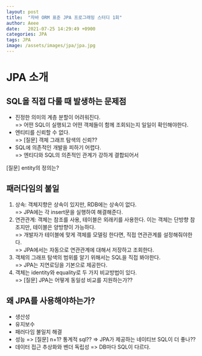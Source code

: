 ```yaml
---
layout: post
title:  "자바 ORM 표준 JPA 프로그래밍 스터디 1회"
author: Aeee
date:   2021-07-25 14:29:49 +0900
categories: JPA
tags: JPA
image: /assets/images/jpa/jpa.jpg
---
```


# JPA 소개

## SQL을 직접 다룰 때 발생하는 문제점

- 진정한 의미의 계층 분할이 어려워진다.<br/>
  => 어떤 SQL이 실행되고 어떤 객체들이 함께 조회되는지 일일이 확인해야한다.
- 엔티티를 신뢰할 수 없다. <br/>
  => [질문] 객체 그래프 탐색의 신뢰??
- SQL에 의존적인 개발을 피하기 어렵다.<br/>
  => 엔티디와 SQL의 의존적인 관계가 강하게 결합되어서

[질문] entity의 정의는?

## 패러다임의 불일

1. 상속: 객체지향은 상속이 있지만, RDB에는 상속이 없다.<br/>
   => JPA에는 각 insert문을 실행하여 해결해준다.
2. 연관관계: 객체는 참조를 사용, 테이블은 외래키를 사용한다. 이는 객체는 단방향 참조지만, 테이블은 양방향이 가능하다.</br>
   => 개발자가 테이블에 맞게 객체를 모델링 한다면, 직접 연관관계를 설정해줘야한다.</br>
   => JPA에서는 자동으로 연관관계에 대해서 저장하고 조회한다.
3. 객체의 그래프 탐색의 범위를 알기 위해서는 SQL을 직접 봐야한다.</br>
   => JPA는 지연로딩을 기본으로 제공한다.
4. 객체는 identity와 equality로 두 가지 비교방법이 있다.</br>
   => [질문] JPA는 어떻게 동일성 비교를 지원하는가??
   
## 왜 JPA를 사용해야하는가?
- 생산성
- 유지보수
- 패러다임 불일치 해결
- 성능 => [질문] n+1? 통계적 sql?? => JPA가 제공하는 네이티브 SQL이 더 좋나??
- 데이터 접근 추상화와 벤더 독립성 => DB마다 SQL이 다르다.
   